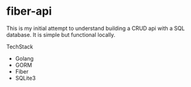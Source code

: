 # fiber-api

This is my initial attempt to understand building a CRUD api with a SQL database. It is simple but functional locally.

TechStack
* Golang
* GORM
* Fiber
* SQLite3
